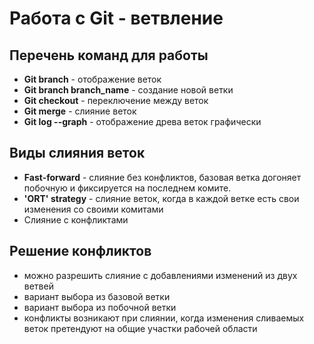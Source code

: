 # Работа с Git - ветвление

## Перечень команд для работы

* **Git branch** - отображение веток
* **Git branch branch_name** - создание новой ветки
* **Git checkout** - переключение между веток
* **Git merge** - слияние веток
* **Git log --graph** - отображение древа веток графически

## Виды слияния веток
* **Fast-forward** - слияние без конфликтов, базовая ветка догоняет побочную и фиксируется на последнем комите.
* **'ORT' strategy** - слияние веток, когда в каждой ветке есть свои изменения со своими комитами 
* Слияние с конфликтами



## Решение конфликтов

* можно разрешить слияние с добавлениями изменений из двух ветвей
* вариант выбора из базовой ветки
* вариант выбора из побочной ветки
* конфликты возникают при слиянии, когда изменения сливаемых веток претендуют на общие участки рабочей области
